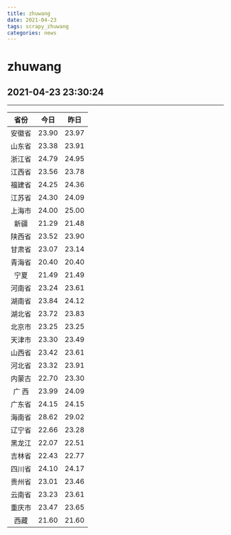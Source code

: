 ```yaml
---
title: zhuwang
date: 2021-04-23 
tags: scrapy_zhuwang
categories: news
---
```

# zhuwang
## 2021-04-23 23:30:24
*****
| 省份 | 今日 | 昨日 |
| :----: | :----: | :----: |
| 安徽省 | 23.90 | 23.97 |
| 山东省 | 23.38 | 23.91 |
| 浙江省 | 24.79 | 24.95 |
| 江西省 | 23.56 | 23.78 |
| 福建省 | 24.25 | 24.36 |
| 江苏省 | 24.30 | 24.09 |
| 上海市 | 24.00 | 25.00 |
| 新疆 | 21.29 | 21.48 |
| 陕西省 | 23.52 | 23.90 |
| 甘肃省 | 23.07 | 23.14 |
| 青海省 | 20.40 | 20.40 |
| 宁夏 | 21.49 | 21.49 |
| 河南省 | 23.24 | 23.61 |
| 湖南省 | 23.84 | 24.12 |
| 湖北省 | 23.72 | 23.83 |
| 北京市 | 23.25 | 23.25 |
| 天津市 | 23.30 | 23.49 |
| 山西省 | 23.42 | 23.61 |
| 河北省 | 23.32 | 23.91 |
| 内蒙古 | 22.70 | 23.30 |
| 广 西 | 23.99 | 24.09 |
| 广东省 | 24.15 | 24.15 |
| 海南省 | 28.62 | 29.02 |
| 辽宁省 | 22.66 | 23.28 |
| 黑龙江 | 22.07 | 22.51 |
| 吉林省 | 22.43 | 22.77 |
| 四川省 | 24.10 | 24.17 |
| 贵州省 | 23.01 | 23.46 |
| 云南省 | 23.23 | 23.61 |
| 重庆市 | 23.47 | 23.65 |
| 西藏 | 21.60 | 21.60 |
